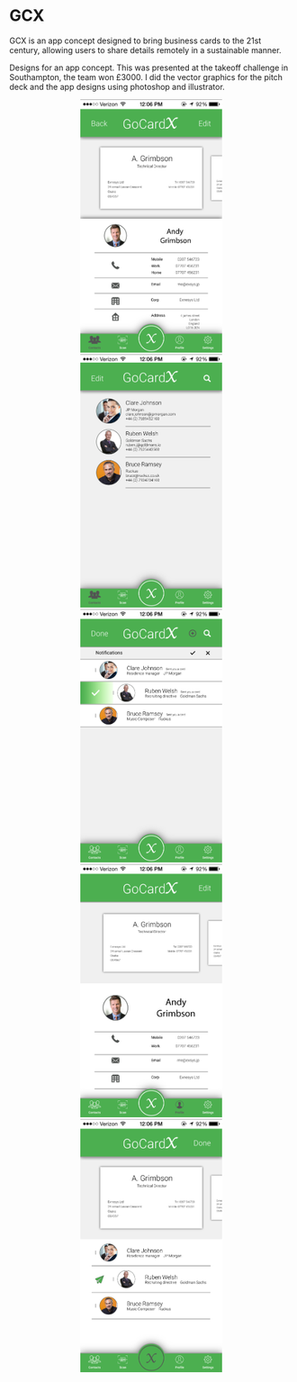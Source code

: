 # GCX

GCX is an app concept designed to bring business cards to the 21st century, allowing users to share details remotely in a sustainable manner.

Designs for an app concept. This was presented at the takeoff challenge in Southampton, the team won £3000. I did the vector graphics for the pitch deck and the app designs using photoshop and illustrator.

<p align="center">
  <img src = "/Outputs/Contact_view.png" wigth="250" height="450"> 
  <img src = "/Outputs/Contacts_screen.png" wigth="250" height="450"> 
  <img src = "/Outputs/notifications_selected.png" wigth="250" height="450"> 
  <img src = "/Outputs/Profile_selected.png" wigth="250" height="450"> 
  <img src = "/Outputs/Sendcard_select.png" wigth="250" height="450"> 
</p>


